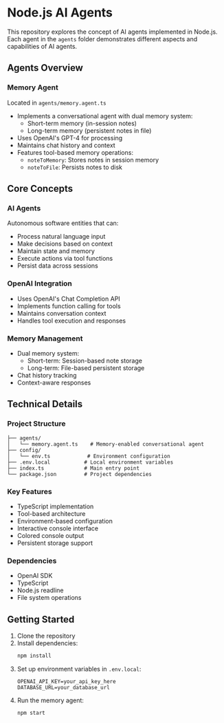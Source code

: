# Node.js AI Agents

This repository explores the concept of AI agents implemented in Node.js. Each agent in the `agents` folder demonstrates different aspects and capabilities of AI agents.

## Agents Overview

### Memory Agent

Located in `agents/memory.agent.ts`

- Implements a conversational agent with dual memory system:
  - Short-term memory (in-session notes)
  - Long-term memory (persistent notes in file)
- Uses OpenAI's GPT-4 for processing
- Maintains chat history and context
- Features tool-based memory operations:
  - `noteToMemory`: Stores notes in session memory
  - `noteToFile`: Persists notes to disk

## Core Concepts

### AI Agents

Autonomous software entities that can:

- Process natural language input
- Make decisions based on context
- Maintain state and memory
- Execute actions via tool functions
- Persist data across sessions

### OpenAI Integration

- Uses OpenAI's Chat Completion API
- Implements function calling for tools
- Maintains conversation context
- Handles tool execution and responses

### Memory Management

- Dual memory system:
  - Short-term: Session-based note storage
  - Long-term: File-based persistent storage
- Chat history tracking
- Context-aware responses

## Technical Details

### Project Structure

```
├── agents/
│   └── memory.agent.ts    # Memory-enabled conversational agent
├── config/
│   └── env.ts            # Environment configuration
├── .env.local           # Local environment variables
├── index.ts             # Main entry point
└── package.json         # Project dependencies
```

### Key Features

- TypeScript implementation
- Tool-based architecture
- Environment-based configuration
- Interactive console interface
- Colored console output
- Persistent storage support

### Dependencies

- OpenAI SDK
- TypeScript
- Node.js readline
- File system operations

## Getting Started

1. Clone the repository
2. Install dependencies:
   ```bash
   npm install
   ```
3. Set up environment variables in `.env.local`:
   ```
   OPENAI_API_KEY=your_api_key_here
   DATABASE_URL=your_database_url
   ```
4. Run the memory agent:
   ```bash
   npm start
   ```
